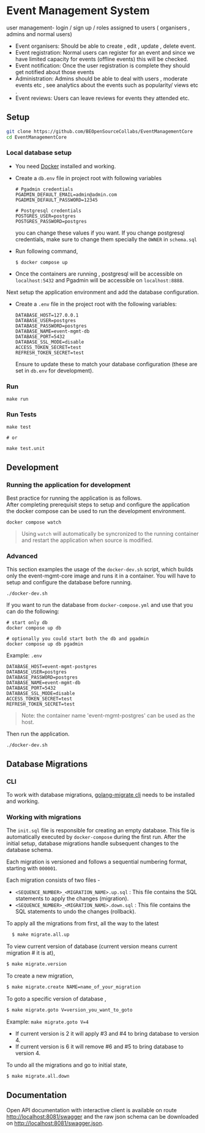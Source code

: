 # Event Management System

user management- login / sign up / roles assigned to users  ( organisers , admins and normal users) 

- Event organisers: Should be able to create , edit , update , delete event. 
- Event registration: Normal users can register for an event and since we have limited capacity for events (offline events) this will be checked. 
- Event notification: Once the user registration is complete they should get notified about those events 
- Administration: Admins should be able to deal with users , moderate events etc , see analytics about the events such as popularity/ views etc .
- Event reviews: Users can leave reviews for events they attended etc.

## Setup

```bash
git clone https://github.com/BEOpenSourceCollabs/EventManagementCore
cd EventManagementCore
```

### Local database setup
- You need [Docker](https://www.docker.com/products/docker-desktop/) installed and working.
- Create a `db.env` file in project root with following variables

    ```text
    # Pgadmin credentials
    PGADMIN_DEFAULT_EMAIL=admin@admin.com
    PGADMIN_DEFAULT_PASSWORD=12345

    # Postgresql credentials
    POSTGRES_USER=postgres
    POSTGRES_PASSWORD=postgres
    ```
  you can change these values if you want. If you change postgresql credentials, make sure to change them specially the `OWNER` in `schema.sql`

- Run following command, 
    ```shell
    $ docker compose up
    ```
- Once the containers are running , postgresql will be accessible on `localhost:5432` and Pgadmin will be accessible on `localhost:8888`. 

Next setup the application environment and add the database configuration.

- Create a `.env` file in the project root with the following variables:

  ```text
  DATABASE_HOST=127.0.0.1
  DATABASE_USER=postgres
  DATABASE_PASSWORD=postgres
  DATABASE_NAME=event-mgmt-db
  DATABASE_PORT=5432
  DATABASE_SSL_MODE=disable
  ACCESS_TOKEN_SECRET=test
  REFRESH_TOKEN_SECRET=test
  ```
  Ensure to update these to match your database configuration (these are set in `db.env` for development).

### Run

```shell
make run
```

### Run Tests

```shell
make test

# or 

make test.unit
```

## Development

### Running the application for development

Best practice for running the application is as follows.  
After completing prerequisit steps to setup and configure the application the docker compose can be used to run the development environment.

```shell
docker compose watch
```

> Using `watch` will automatically be syncronized to the running container and restart the application when source is modified.

### Advanced

This section examples the usage of the `docker-dev.sh` script, which builds only the event-mgmt-core image and runs it in a container. You will have to setup and configure the database before running.

  ```shell
  ./docker-dev.sh
  ```

If you want to run the database from `docker-compose.yml` and use that you can do the following:

  ```shell
  # start only db
  docker compose up db

  # optionally you could start both the db and pgadmin
  docker compose up db pgadmin
  ```

  Example: `.env`
  
  ```text
  DATABASE_HOST=event-mgmt-postgres
  DATABASE_USER=postgres
  DATABASE_PASSWORD=postgres
  DATABASE_NAME=event-mgmt-db
  DATABASE_PORT=5432
  DATABASE_SSL_MODE=disable
  ACCESS_TOKEN_SECRET=test
  REFRESH_TOKEN_SECRET=test
  ```
  > Note: the container name 'event-mgmt-postgres' can be used as the host.

Then run the application.

  ```shell
  ./docker-dev.sh
  ```

## Database Migrations

### CLI
To work with database migrations,  [golang-migrate cli](https://pkg.go.dev/github.com/golang-migrate/migrate/v4/cmd/migrate#section-readme) needs to be installed and working. 


### Working with migrations 

The `init.sql` file is responsible for creating an empty database. This file is automatically executed by `docker-compose` during the first run. After the initial setup, database migrations handle subsequent changes to the database schema.

Each migration is versioned and follows a sequential numbering format, starting with `000001`.

Each migration consists of two files - 
* `<SEQUENCE_NUMBER>_<MIGRATION_NAME>.up.sql` : This file contains the SQL statements to apply the changes (migration).
* `<SEQUENCE_NUMBER>_<MIGRATION_NAME>.down.sql` : This file contains the SQL statements to undo the changes (rollback).

To apply all the migrations from first, all the way to the latest

  ```bash
    $ make migrate.all.up
  ```
To view current version of database (current version means current migration # it is at), 
  
  ```bash
  $ make migrate.version
  ```
To create a new migration, 

  ```bash
  $ make migrate.create NAME=name_of_your_migration
  ```
To goto a specific version of database , 
  
  ```bash
  $ make migrate.goto V=version_you_want_to_goto
  ```
   Example: `make migrate.goto V=4`
   - If current version is 2 it will apply #3 and #4 to bring database to version 4.
   - If current version is 6 it will remove #6 and #5 to bring database to version 4.

To undo all the migrations and go to initial state, 

  ```bash
  $ make migrate.all.down
  ```

## Documentation 

Open API documentation with interactive client is available on route [http://localhost:8081/swagger](http://localhost:8081/swagger) and 
the raw json schema can be downloaded on [http://localhost:8081/swagger.json](http://localhost:8081/swagger.json).
